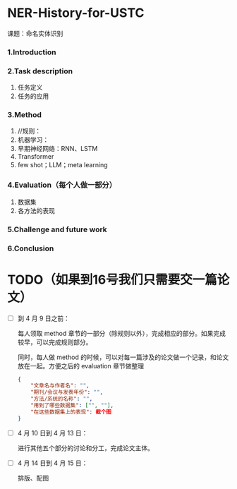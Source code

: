 # NER-History-for-USTC

课题：命名实体识别

### 1.Introduction

### 2.Task description

1. 任务定义
2. 任务的应用

### 3.Method

1. //规则：
2. 机器学习：
3. 早期神经网络：RNN、LSTM
4. Transformer
5. few shot；LLM；meta learning

### 4.Evaluation（每个人做一部分）

1. 数据集
2. 各方法的表现

### 5.Challenge and future work

### 6.Conclusion



# TODO（如果到16号我们只需要交一篇论文）

- [ ] 到 4 月 9 日之前：

  每人领取 method 章节的一部分（除规则以外），完成相应的部分。如果完成较早，可以完成规则部分。

  同时，每人做 method 的时候，可以对每一篇涉及的论文做一个记录，和论文放在一起。方便之后的 evaluation 章节做整理

   ```json
   {
       "文章名与作者名": "",
       "期刊/会议与发表年份": "",
       "方法/系统的名称": "",
       "用到了哪些数据集": ["", ""],
       "在这些数据集上的表现": 截个图
   }
   ```

- [ ] 4 月 10 日到 4 月 13 日：

  进行其他五个部分的讨论和分工，完成论文主体。

- [ ] 4 月 14 日到 4 月 15 日：

  排版、配图
